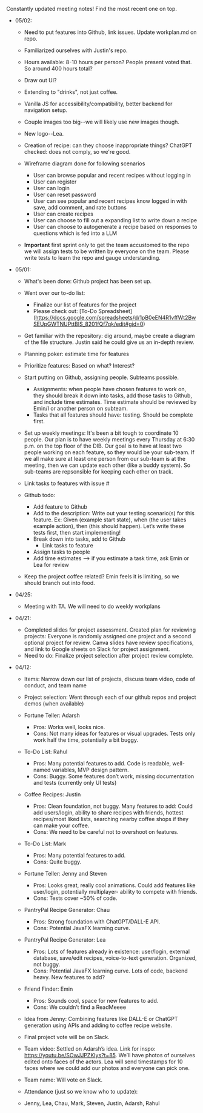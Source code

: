 Constantly updated meeting notes! Find the most recent one on top.

* 05/02:
    * Need to put features into Github, link issues. Update workplan.md on repo.
    * Familiarized ourselves with Justin's repo. 

    * Hours available: 8-10 hours per person? People present voted that. So around 400 hours total?

    * Draw out UI?
    * Extending to "drinks", not just coffee.
    * Vanilla JS for accessibility/compatibility, better backend for navigation setup.
    * Couple images too big--we will likely use new images though.
    * New logo--Lea.

    * Creation of recipe: can they choose inappropriate things? ChatGPT checked: does not comply, so we're good.

    * Wireframe diagram done for following scenarios
        * User can browse popular and recent recipes without logging in
        * User can register 
        * User can login
        * User can reset password
        * User can see popular and recent recipes know logged in with save, add comment, and rate buttons
        * User can create recipes
        * User can choose to fill out a expanding list to write down a recipe
        * User can choose to autogenerate a recipe based on responses to questions which is fed into a LLM

    * **Important** first sprint only to get the team accustomed to the repo we will assign tests to be written by everyone on the team. Please write tests to learn the repo and gauge understanding.

* 05/01:

    * What's been done: Github project has been set up. 

    * Went over our to-do list:
        * Finalize our list of features for the project
        * Please check out: [To-Do Spreadsheet] (https://docs.google.com/spreadsheets/d/1pB0eEN4R1vffWt2BwSEUpGWTNUPttBIS_8201fQf7qk/edit#gid=0)
    * Get familiar with the repository: dig around, maybe create a diagram of the file structure. Justin said he could give us an in-depth review.
    * Planning poker: estimate time for features
    * Prioritize features: Based on what? Interest?
    * Start putting on Github, assigning people. Subteams possible. 
        * Assignments: when people have chosen features to work on, they should break it down into tasks, add those tasks to Github, and include time estimates. Time estimate should be reviewed by Emin/I or another person on subteam.
        * Tasks that all features should have: testing. Should be complete first.
    * Set up weekly meetings: It's been a bit tough to coordinate 10 people. Our plan is to have weekly meetings every Thursday at 6:30 p.m. on the top floor of the DIB. Our goal is to have at least two people working on each feature, so they would be your sub-team. If we all make sure at least one person from our sub-team is at the meeting, then we can update each other (like a buddy system). So sub-teams are repsonsible for keeping each other on track.

    * Link tasks to features with issue #
    * Github todo:
        * Add feature to Github
        * Add to the description: Write out your testing scenario(s) for this feature. Ex: Given (example start state), when (the user takes example action), then (this should happen). Let’s write these tests first, then start implementing!
        * Break down into tasks, add to Github
            * Link tasks to feature
        * Assign tasks to people
        * Add time estimates —> if you estimate a task time, ask Emin or Lea for review

    * Keep the project coffee related? Emin feels it is limiting, so we should branch out into food.

* 04/25:

    * Meeting with TA. We will need to do weekly workplans

* 04/21:
    * Completed slides for project assessment. Created plan for reviewing projects: Everyone is randomly assigned one project and a second optional project for review. Canva slides have review specifications, and link to Google sheets on Slack for project assignment.
    * Need to do: Finalize project selection after project review complete.

* 04/12:

    * Items: Narrow down our list of projects, discuss team video, code of conduct, and team name

    * Project selection: Went through each of our github repos and project demos (when available)

    * Fortune Teller: Adarsh
        * Pros: Works well, looks nice.
        * Cons: Not many ideas for features or visual upgrades. Tests only work half the time, potentially a bit buggy.

    * To-Do List: Rahul
        * Pros: Many potential features to add. Code is readable, well-named variables, MVP design pattern.
        * Cons: Buggy. Some features don’t work, missing documentation and tests (currently only UI tests)

    * Coffee Recipes: Justin
        * Pros: Clean foundation, not buggy. Many features to add: Could add users/login, ability to share recipes with friends, hottest recipes/most liked lists, searching nearby coffee shops if they can make your coffee. 
        * Cons: We need to be careful not to overshoot on features.

    * To-Do List: Mark
        * Pros: Many potential features to add.
        * Cons: Quite buggy.

    * Fortune Teller: Jenny and Steven
        * Pros: Looks great, really cool animations. Could add features like user/login, potentially multiplayer- ability to compete with friends.
        * Cons: Tests cover ~50% of code.

    * PantryPal Recipe Generator: Chau
        * Pros: Strong foundation with ChatGPT/DALL-E API. 
        * Cons: Potential JavaFX learning curve.

    * PantryPal Recipe Generator: Lea
        * Pros: Lots of features already in existence: user/login, external database, save/edit recipes, voice-to-text generation. Organized, not buggy.
        * Cons: Potential JavaFX learning curve. Lots of code, backend heavy. New features to add?

    * Friend Finder: Emin
        * Pros: Sounds cool, space for new features to add.
        * Cons: We couldn’t find a ReadMeeee

    * Idea from Jenny: Combining features like DALL-E or ChatGPT generation using APIs and adding to coffee recipe website.

    * Final project vote will be on Slack.

    * Team video: Settled on Adarsh’s idea. Link for inspo: https://youtu.be/SOwJJPZKIys?t=85. We’ll have photos of ourselves edited onto faces of the actors. Lea will send timestamps for 10 faces where we could add our photos and everyone can pick one.

    * Team name: Will vote on Slack. 

    * Attendance (just so we know who to update):
    * Jenny, Lea, Chau, Mark, Steven, Justin, Adarsh, Rahul


